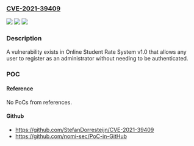 ### [CVE-2021-39409](https://cve.mitre.org/cgi-bin/cvename.cgi?name=CVE-2021-39409)
![](https://img.shields.io/static/v1?label=Product&message=n%2Fa&color=blue)
![](https://img.shields.io/static/v1?label=Version&message=n%2Fa&color=blue)
![](https://img.shields.io/static/v1?label=Vulnerability&message=n%2Fa&color=brighgreen)

### Description

A vulnerability exists in Online Student Rate System v1.0 that allows any user to register as an administrator without needing to be authenticated.

### POC

#### Reference
No PoCs from references.

#### Github
- https://github.com/StefanDorresteijn/CVE-2021-39409
- https://github.com/nomi-sec/PoC-in-GitHub

